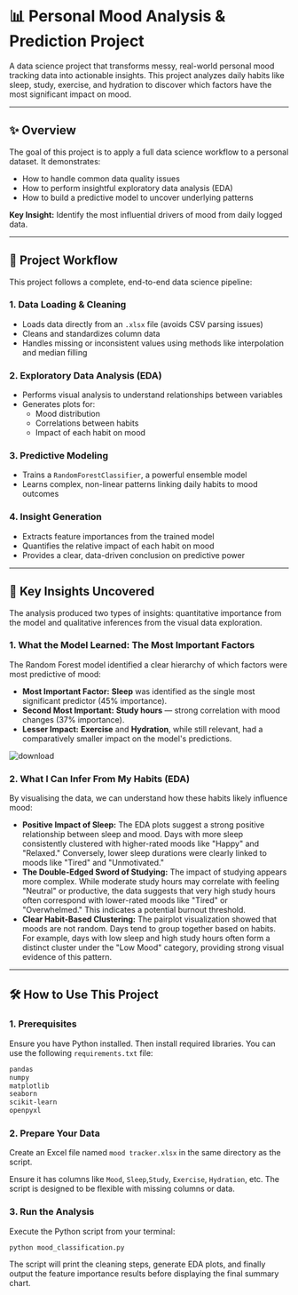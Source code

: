 # 📊 Personal Mood Analysis & Prediction Project

A data science project that transforms messy, real-world personal mood tracking data into actionable insights. This project analyzes daily habits like sleep, study, exercise, and hydration to discover which factors have the most significant impact on mood.

---

## ✨ Overview

The goal of this project is to apply a full data science workflow to a personal dataset. It demonstrates:

- How to handle common data quality issues
- How to perform insightful exploratory data analysis (EDA)
- How to build a predictive model to uncover underlying patterns

**Key Insight:** Identify the most influential drivers of mood from daily logged data.

---

## 🚀 Project Workflow

This project follows a complete, end-to-end data science pipeline:

### 1. Data Loading & Cleaning

- Loads data directly from an `.xlsx` file (avoids CSV parsing issues)
- Cleans and standardizes column data
- Handles missing or inconsistent values using methods like interpolation and median filling

### 2. Exploratory Data Analysis (EDA)

- Performs visual analysis to understand relationships between variables
- Generates plots for:
  - Mood distribution
  - Correlations between habits
  - Impact of each habit on mood

### 3. Predictive Modeling

- Trains a `RandomForestClassifier`, a powerful ensemble model
- Learns complex, non-linear patterns linking daily habits to mood outcomes

### 4. Insight Generation

- Extracts feature importances from the trained model
- Quantifies the relative impact of each habit on mood
- Provides a clear, data-driven conclusion on predictive power

---

## 🧠 Key Insights Uncovered

The analysis produced two types of insights: quantitative importance from the model and qualitative inferences from the visual data exploration.

### 1. What the Model Learned: The Most Important Factors

The Random Forest model identified a clear hierarchy of which factors were most predictive of mood:

- **Most Important Factor:** **Sleep** was identified as the single most significant predictor (45% importance).
- **Second Most Important:** **Study hours** — strong correlation with mood changes (37% importance).
- **Lesser Impact:** **Exercise** and **Hydration**, while still relevant, had a comparatively smaller impact on the model's predictions.

![download](https://github.com/user-attachments/assets/5a435a51-01b9-4e98-92a8-e76685ec9532)

### 2. What I Can Infer From My Habits (EDA)

By visualising the data, we can understand how these habits likely influence mood:

- **Positive Impact of Sleep:** The EDA plots suggest a strong positive relationship between sleep and mood. Days with more sleep consistently clustered with higher-rated moods like "Happy" and "Relaxed." Conversely, lower sleep durations were clearly linked to moods like "Tired" and "Unmotivated."
- **The Double-Edged Sword of Studying:** The impact of studying appears more complex. While moderate study hours may correlate with feeling "Neutral" or productive, the data suggests that very high study hours often correspond with lower-rated moods like "Tired" or "Overwhelmed." This indicates a potential burnout threshold.
- **Clear Habit-Based Clustering:** The pairplot visualization showed that moods are not random. Days tend to group together based on habits. For example, days with low sleep and high study hours often form a distinct cluster under the "Low Mood" category, providing strong visual evidence of this pattern.

---

## 🛠️ How to Use This Project

### 1. Prerequisites

Ensure you have Python installed. Then install required libraries. You can use the following `requirements.txt` file:

```txt
pandas
numpy
matplotlib
seaborn
scikit-learn
openpyxl
```
### 2. Prepare Your Data
Create an Excel file named ```mood tracker.xlsx``` in the same directory as the script.

Ensure it has columns like ```Mood```, ```Sleep```,```Study```, ```Exercise```, ```Hydration```, etc. The script is designed to be flexible with missing columns or data.

### 3. Run the Analysis
Execute the Python script from your terminal:

```python mood_classification.py```

The script will print the cleaning steps, generate EDA plots, and finally output the feature importance results before displaying the final summary chart.

